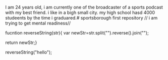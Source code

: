 I am 24 years old, i am currently one of the broadcaster of a sports podcast with my best friend. i like in a bigh small city. my high school hasd 4000 studeents by the time i graduared.# sportsborough
first repository
// i am trying to get mental readiness//

fucntion reverseString(str){
var newStr=str.split("").reverse().join("");

return newStr;}

reverseString("hello");
